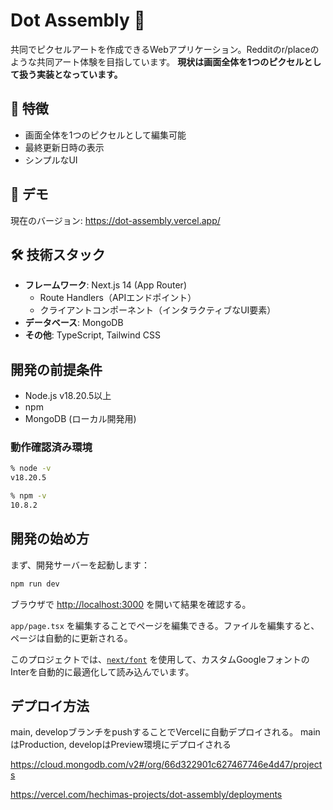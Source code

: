 # Dot Assembly 🎨

共同でピクセルアートを作成できるWebアプリケーション。Redditのr/placeのような共同アート体験を目指しています。
**現状は画面全体を1つのピクセルとして扱う実装となっています。**

## 🌟 特徴

-   画面全体を1つのピクセルとして編集可能
-   最終更新日時の表示
-   シンプルなUI

## 🚀 デモ

現在のバージョン: https://dot-assembly.vercel.app/

## 🛠 技術スタック

-   **フレームワーク**: Next.js 14 (App Router)
    -   Route Handlers（APIエンドポイント）
    -   クライアントコンポーネント（インタラクティブなUI要素）
-   **データベース**: MongoDB
-   **その他**: TypeScript, Tailwind CSS

## 開発の前提条件

-   Node.js v18.20.5以上
-   npm
-   MongoDB (ローカル開発用)

### 動作確認済み環境

```bash
% node -v
v18.20.5

% npm -v
10.8.2
```

## 開発の始め方

まず、開発サーバーを起動します：

```bash
npm run dev
```

ブラウザで [http://localhost:3000](http://localhost:3000) を開いて結果を確認する。

`app/page.tsx` を編集することでページを編集できる。ファイルを編集すると、ページは自動的に更新される。

このプロジェクトでは、[`next/font`](https://nextjs.org/docs/basic-features/font-optimization) を使用して、カスタムGoogleフォントのInterを自動的に最適化して読み込んでいます。

## デプロイ方法

main, developブランチをpushすることでVercelに自動デプロイされる。
mainはProduction, developはPreview環境にデプロイされる

https://cloud.mongodb.com/v2#/org/66d322901c627467746e4d47/projects

https://vercel.com/hechimas-projects/dot-assembly/deployments
